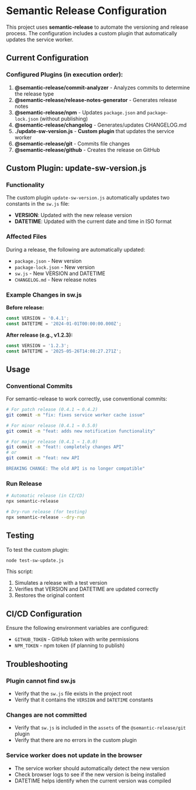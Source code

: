 # Semantic Release Configuration

This project uses **semantic-release** to automate the versioning and release process. The configuration includes a custom plugin that automatically updates the service worker.

## Current Configuration

### Configured Plugins (in execution order):

1. **@semantic-release/commit-analyzer** - Analyzes commits to determine the release type
2. **@semantic-release/release-notes-generator** - Generates release notes
3. **@semantic-release/npm** - Updates `package.json` and `package-lock.json` (without publishing)
4. **@semantic-release/changelog** - Generates/updates CHANGELOG.md
5. **./update-sw-version.js** - **Custom plugin** that updates the service worker
6. **@semantic-release/git** - Commits file changes
7. **@semantic-release/github** - Creates the release on GitHub

## Custom Plugin: update-sw-version.js

### Functionality

The custom plugin `update-sw-version.js` automatically updates two constants in the `sw.js` file:

- **VERSION**: Updated with the new release version
- **DATETIME**: Updated with the current date and time in ISO format

### Affected Files

During a release, the following are automatically updated:

- `package.json` - New version
- `package-lock.json` - New version
- `sw.js` - New VERSION and DATETIME
- `CHANGELOG.md` - New release notes

### Example Changes in sw.js

**Before release:**
```javascript
const VERSION = '0.4.1';
const DATETIME = '2024-01-01T00:00:00.000Z';
```

**After release (e.g., v1.2.3):**
```javascript
const VERSION = '1.2.3';
const DATETIME = '2025-05-26T14:08:27.271Z';
```

## Usage

### Conventional Commits

For semantic-release to work correctly, use conventional commits:

```bash
# For patch release (0.4.1 → 0.4.2)
git commit -m "fix: fixes service worker cache issue"

# For minor release (0.4.1 → 0.5.0)
git commit -m "feat: adds new notification functionality"

# For major release (0.4.1 → 1.0.0)
git commit -m "feat!: completely changes API"
# or
git commit -m "feat: new API

BREAKING CHANGE: The old API is no longer compatible"
```

### Run Release

```bash
# Automatic release (in CI/CD)
npx semantic-release

# Dry-run release (for testing)
npx semantic-release --dry-run
```

## Testing

To test the custom plugin:

```bash
node test-sw-update.js
```

This script:
1. Simulates a release with a test version
2. Verifies that VERSION and DATETIME are updated correctly
3. Restores the original content

## CI/CD Configuration

Ensure the following environment variables are configured:

- `GITHUB_TOKEN` - GitHub token with write permissions
- `NPM_TOKEN` - npm token (if planning to publish)

## Troubleshooting

### Plugin cannot find sw.js
- Verify that the `sw.js` file exists in the project root
- Verify that it contains the `VERSION` and `DATETIME` constants

### Changes are not committed
- Verify that `sw.js` is included in the `assets` of the `@semantic-release/git` plugin
- Verify that there are no errors in the custom plugin

### Service worker does not update in the browser
- The service worker should automatically detect the new version
- Check browser logs to see if the new version is being installed
- DATETIME helps identify when the current version was compiled

